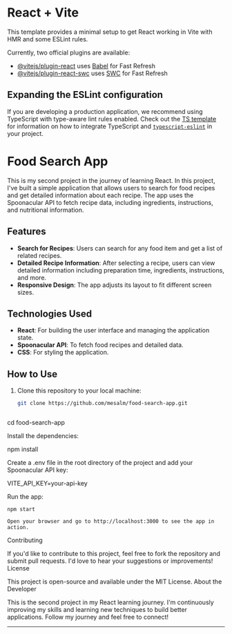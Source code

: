 # React + Vite

This template provides a minimal setup to get React working in Vite with HMR and some ESLint rules.

Currently, two official plugins are available:

- [@vitejs/plugin-react](https://github.com/vitejs/vite-plugin-react/blob/main/packages/plugin-react) uses [Babel](https://babeljs.io/) for Fast Refresh
- [@vitejs/plugin-react-swc](https://github.com/vitejs/vite-plugin-react/blob/main/packages/plugin-react-swc) uses [SWC](https://swc.rs/) for Fast Refresh

## Expanding the ESLint configuration

If you are developing a production application, we recommend using TypeScript with type-aware lint rules enabled. Check out the [TS template](https://github.com/vitejs/vite/tree/main/packages/create-vite/template-react-ts) for information on how to integrate TypeScript and [`typescript-eslint`](https://typescript-eslint.io) in your project.

# Food Search App

This is my second project in the journey of learning React. In this project, I've built a simple application that allows users to search for food recipes and get detailed information about each recipe. The app uses the Spoonacular API to fetch recipe data, including ingredients, instructions, and nutritional information.

## Features
- **Search for Recipes**: Users can search for any food item and get a list of related recipes.
- **Detailed Recipe Information**: After selecting a recipe, users can view detailed information including preparation time, ingredients, instructions, and more.
- **Responsive Design**: The app adjusts its layout to fit different screen sizes.

## Technologies Used
- **React**: For building the user interface and managing the application state.
- **Spoonacular API**: To fetch food recipes and detailed data.
- **CSS**: For styling the application.

## How to Use

1. Clone this repository to your local machine:
   ```bash
   git clone https://github.com/mesalm/food-search-app.git



cd food-search-app

Install the dependencies:

npm install

Create a .env file in the root directory of the project and add your Spoonacular API key:

VITE_API_KEY=your-api-key

Run the app:

    npm start

    Open your browser and go to http://localhost:3000 to see the app in action.

Contributing

If you'd like to contribute to this project, feel free to fork the repository and submit pull requests. I'd love to hear your suggestions or improvements!
License

This project is open-source and available under the MIT License.
About the Developer

This is the second project in my React learning journey. I'm continuously improving my skills and learning new techniques to build better applications. Follow my journey and feel free to connect!


---




